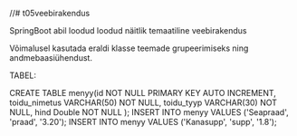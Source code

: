 //# t05veebirakendus

SpringBoot abil loodud loodud näitlik temaatiline veebirakendus

Võimalusel kasutada eraldi klasse teemade grupeerimiseks ning andmebaasiühendust.

TABEL:

CREATE TABLE menyy(id NOT NULL PRIMARY KEY AUTO INCREMENT, toidu_nimetus VARCHAR(50) NOT NULL, toidu_tyyp VARCHAR(30) NOT NULL, hind Double NOT NULL );
INSERT INTO menyy VALUES ('Seapraad', 'praad', '3.20');
INSERT INTO menyy VALUES ('Kanasupp', 'supp', '1.8');
